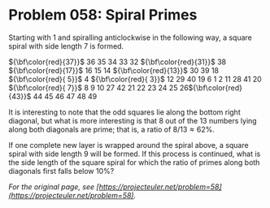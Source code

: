 # Problem 058: Spiral Primes

Starting with $1$ and spiralling anticlockwise in the following way, a square spiral with side length $7$ is formed.

${\bf\color{red}{37}}$ 36 35 34 33 32 ${\bf\color{red}{31}}$
38 ${\bf\color{red}{17}}$ 16 15 14 ${\bf\color{red}{13}}$ 30
39 18 ${\bf\color{red}{ 5}}$  4 ${\bf\color{red}{ 3}}$ 12 29
40 19  6  1  2 11 28
41 20 ${\bf\color{red}{ 7}}$  8  9 10 27
42 21 22 23 24 25 26${\bf\color{red}{43}}$ 44 45 46 47 48 49

It is interesting to note that the odd squares lie along the bottom right diagonal, but what is more interesting is that $8$ out of the $13$ numbers lying along both diagonals are prime; that is, a ratio of $8/13 \approx 62\%$.

If one complete new layer is wrapped around the spiral above, a square spiral with side length $9$ will be formed. If this process is continued, what is the side length of the square spiral for which the ratio of primes along both diagonals first falls below $10\%$?

*For the original page, see [https://projecteuler.net/problem=58](https://projecteuler.net/problem=58).*
